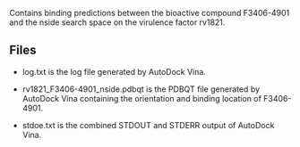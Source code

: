 Contains binding predictions between the bioactive compound F3406-4901 and the nside search space on the virulence factor rv1821.

## Files

- log.txt is the log file generated by AutoDock Vina.

- rv1821_F3406-4901_nside.pdbqt is the PDBQT file generated by AutoDock Vina containing the orientation and binding location of F3406-4901.

- stdoe.txt is the combined STDOUT and STDERR output of AutoDock Vina.

